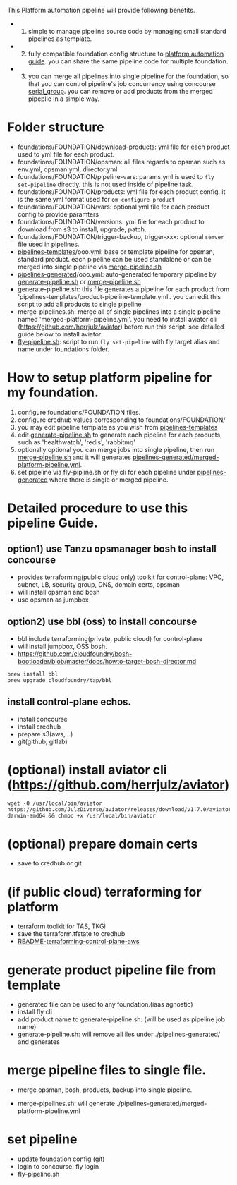 This Platform automation pipeline will provide following benefits.
- 1) simple to manage pipeline source code by managing small standard pipelines as template.
- 2) fully compatible foundation config structure to [platform automation guide](https://docs.pivotal.io/platform-automation/v5.0/). you can share the same pipeline code for multiple foundation.
- 3) you can merge all pipelines into single pipeline for the foundation, so that you can control pipeline's job concurrency using concourse [serial_group](https://concourse-ci.org/jobs.html#schema.job.serial_groups). you can remove or add products from the merged pipeplie in a simple way.


# Folder structure
- foundations/FOUNDATION/download-products: yml file for each product used to yml file for each product. 
- foundations/FOUNDATION/opsman: all files regards to opsman such as env.yml, opsman.yml, director.yml
- foundations/FOUNDATION/pipeline-vars: params.yml is used to `fly set-pipeline` directly. this is not used inside of pipeline task.
- foundations/FOUNDATION/products: yml file for each product config. it is the same yml format used for `om configure-product` 
- foundations/FOUNDATION/vars: optional yml file for each product config to provide paramters
- foundations/FOUNDATION/versions:  yml file for each product to download from s3 to install, upgrade, patch.
- foundations/FOUNDATION/trigger-backup, trigger-xxx: optional `semver` file used in pipelines.
- [pipelines-templates](pipelines-templates)/ooo.yml: base or template pipeline for opsman, standard product. each pipeline can be used standalone or can be merged into single pipeline via [merge-pipeline.sh](merge-pipeline.sh)
- [pipelines-generated](pipelines-generated)/ooo.yml: auto-generated temporary pipeline by [generate-pipeline.sh](generate-pipeline.sh) or [merge-pipeline.sh](merge-pipeline.sh)
- generate-pipeline.sh: this file generates a pipeline for each product from 'pipelines-templates/product-pipeline-template.yml'. you can edit this script to add all products to single pipeline 
- merge-pipelines.sh: merge all of single pipelines into a single pipeline named 'merged-platform-pipeline.yml'. you need to install aviator cli (https://github.com/herrjulz/aviator) before run this script. see detailed guide below to install aviator.
- [fly-pipeline.sh](fly-pipeline.sh): script to run `fly set-pipeline` with fly target alias and <foundation> name under foundations folder.




# How to setup platform pipeline for my foundation.
1) configure foundations/FOUNDATION files. 
2) configure credhub values corresponding to foundations/FOUNDATION/
3) you may edit pipeline template as you wish from [pipelines-templates](pipelines-templates)
4) edit [generate-pipeline.sh](generate-pipeline.sh) to generate each pipeline for each products, such as 'healthwatch', 'redis', 'rabbitmq'
5) optionally optional you can merge jobs into single pipeline, then run [merge-pipeline.sh](merge-pipeline.sh) and it will generates [pipelines-generated/merged-platform-pipeline.yml](pipelines-generated/merged-platform-pipeline.yml). 
6) set pipeline via fly-pipline.sh or fly cli for each pipeline under [pipelines-generated](pipelines-generated) where there is single or merged pipeline.




# Detailed procedure to use this pipeline Guide.

## option1) use Tanzu opsmanager bosh to install concourse
- provides terraforming(public cloud only) toolkit for control-plane: VPC, subnet, LB, security group, DNS, domain certs, opsman
- will install opsman and bosh
- use opsman as jumpbox


## option2) use bbl (oss) to install concourse
- bbl include terraforming(private, public cloud) for control-plane
- will install jumpbox, OSS bosh.
- https://github.com/cloudfoundry/bosh-bootloader/blob/master/docs/howto-target-bosh-director.md
```
brew install bbl
brew upgrade cloudfoundry/tap/bbl
```


## install control-plane echos.
- install concourse
- install credhub
- prepare s3(aws,...)
- git(github, gitlab)

# (optional) install aviator cli (https://github.com/herrjulz/aviator)
```
wget -O /usr/local/bin/aviator https://github.com/JulzDiverse/aviator/releases/download/v1.7.0/aviator-darwin-amd64 && chmod +x /usr/local/bin/aviator
```

# (optional) prepare domain certs
- save to credhub or git

# (if public cloud) terraforming for platform 
- terraform toolkit for TAS, TKGi 
- save the terraform.tfstate to credhub
- [README-terraforming-control-plane-aws](README-terraforming-control-plane-aws.md)

# generate product pipeline file from template
- generated file can be used to any foundation.(iaas agnostic)
- install fly cli
- add product name to generate-pipeline.sh: (will be used as pipeline job name)
- generate-pipeline.sh: will remove all iles under ./pipelines-generated/ and generates

# merge pipeline files to single file.
- merge opsman, bosh, products, backup into single pipeline.

- merge-pipelines.sh: will generate ./pipelines-generated/merged-platform-pipeline.yml

# set pipeline
- update foundation config (git)
- login to concourse: fly login
- fly-pipeline.sh




